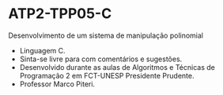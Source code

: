 # ATP2-TPP05-C
 Desenvolvimento de um sistema de manipulação polinomial
 
* Linguagem C.
* Sinta-se livre para com comentários e sugestões.
* Desenvolvido durante as aulas de Algoritmos e Técnicas de Programação 2 em FCT-UNESP Presidente Prudente.
* Professor Marco Piteri.
